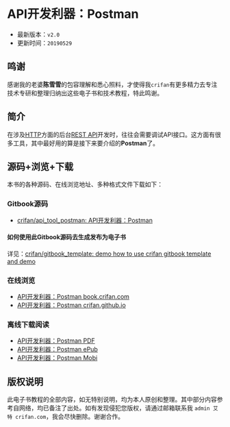 # API开发利器：Postman

* 最新版本：`v2.0`
* 更新时间：`20190529`

## 鸣谢

感谢我的老婆**陈雪雪**的包容理解和悉心照料，才使得我`crifan`有更多精力去专注技术专研和整理归纳出这些电子书和技术教程，特此鸣谢。

## 简介

在涉及[HTTP](http://book.crifan.com/books/http_summary/website)方面的后台[REST API](http://book.crifan.com/books/http_restful_api/website)开发时，往往会需要调试API接口。这方面有很多工具，其中最好用的算是接下来要介绍的**Postman**了。

## 源码+浏览+下载

本书的各种源码、在线浏览地址、多种格式文件下载如下：

### Gitbook源码

* [crifan/api_tool_postman: API开发利器：Postman](https://github.com/crifan/api_tool_postman)

#### 如何使用此Gitbook源码去生成发布为电子书

详见：[crifan/gitbook_template: demo how to use crifan gitbook template and demo](https://github.com/crifan/gitbook_template)

### 在线浏览

* [API开发利器：Postman book.crifan.com](http://book.crifan.com/books/api_tool_postman/website)
* [API开发利器：Postman crifan.github.io](https://crifan.github.io/api_tool_postman/website)

### 离线下载阅读

* [API开发利器：Postman PDF](http://book.crifan.com/books/api_tool_postman/pdf/api_tool_postman.pdf)
* [API开发利器：Postman ePub](http://book.crifan.com/books/api_tool_postman/epub/api_tool_postman.epub)
* [API开发利器：Postman Mobi](http://book.crifan.com/books/api_tool_postman/mobi/api_tool_postman.mobi)

## 版权说明

此电子书教程的全部内容，如无特别说明，均为本人原创和整理。其中部分内容参考自网络，均已备注了出处。如有发现侵犯您版权，请通过邮箱联系我 `admin 艾特 crifan.com`，我会尽快删除。谢谢合作。